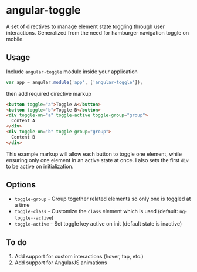 # angular-toggle

A set of directives to manage element state toggling through user interactions. Generalized from the need for hamburger navigation toggle on mobile.

## Usage

Include `angular-toggle` module inside your application

```javascript
var app = angular.module('app', ['angular-toggle']);
```

then add required directive markup

```html
<button toggle="a">Toggle A</button>
<button toggle="b">Toggle B</button>
<div toggle-on="a" toggle-active toggle-group="group">
  Content A
</div>
<div toggle-on="b" toggle-group="group">
  Content B
</div>
```

This example markup will allow each button to toggle one element, while ensuring only one element in an active state at once. I also sets the first `div` to be active on initialization.

## Options

- `toggle-group` - Group together related elements so only one is toggled at a time
- `toggle-class` - Customize the `class` element which is used (default: `ng-toggle--active`)
- `toggle-active` - Set toggle key active on init (default state is inactive)

## To do

1. Add support for custom interactions (hover, tap, etc.)
1. Add support for AngularJS animations
